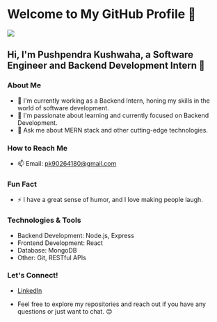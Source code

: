# Welcome to My GitHub Profile 👋

![](https://camo.githubusercontent.com/f28d2388e3258ebcfa03988bcb5de2da4e65a1f8e3b6c57ee8170b426de50555/68747470733a2f2f7777772e6368617270656e692e636f6d2f7374617469632f696d616765732f6172726f772d66756e6374696f6e732d696e2d636c6173732d70726f706572746965732d6d696768742d6e6f742d62652d61732d67726561742d61732d77652d7468696e6b2f62616e6e65722e676966)

## Hi, I'm Pushpendra Kushwaha, a Software Engineer and Backend Development Intern 🚀

### About Me
- 🔭 I'm currently working as a Backend Intern, honing my skills in the world of software development.
- 🌱 I'm passionate about learning and currently focused on Backend Development.
- 💬 Ask me about MERN stack and other cutting-edge technologies.

### How to Reach Me
- 📫 Email: pk90264180@gmail.com

### Fun Fact
- ⚡ I have a great sense of humor, and I love making people laugh.

### Technologies & Tools
- Backend Development: Node.js, Express
- Frontend Development: React
- Database: MongoDB
- Other: Git, RESTful APIs

### Let's Connect!
- [LinkedIn](https://www.linkedin.com/in/pushpendra-kushwaha-225544207/)

- Feel free to explore my repositories and reach out if you have any questions or just want to chat. 😊

